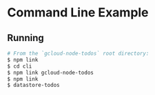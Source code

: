 # Command Line Example

## Running

```sh
# From the `gcloud-node-todos` root directory:
$ npm link
$ cd cli
$ npm link gcloud-node-todos
$ npm link
$ datastore-todos
```